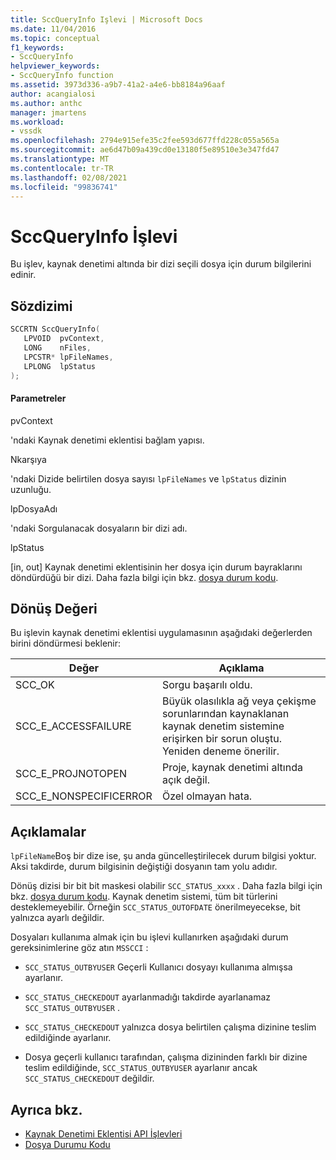 ```yaml
---
title: SccQueryInfo Işlevi | Microsoft Docs
ms.date: 11/04/2016
ms.topic: conceptual
f1_keywords:
- SccQueryInfo
helpviewer_keywords:
- SccQueryInfo function
ms.assetid: 3973d336-a9b7-41a2-a4e6-bb8184a96aaf
author: acangialosi
ms.author: anthc
manager: jmartens
ms.workload:
- vssdk
ms.openlocfilehash: 2794e915efe35c2fee593d677ffd228c055a565a
ms.sourcegitcommit: ae6d47b09a439cd0e13180f5e89510e3e347fd47
ms.translationtype: MT
ms.contentlocale: tr-TR
ms.lasthandoff: 02/08/2021
ms.locfileid: "99836741"
---
```

# <a name="sccqueryinfo-function"></a>SccQueryInfo İşlevi
Bu işlev, kaynak denetimi altında bir dizi seçili dosya için durum bilgilerini edinir.

## <a name="syntax"></a>Sözdizimi

```cpp
SCCRTN SccQueryInfo(
   LPVOID  pvContext,
   LONG    nFiles,
   LPCSTR* lpFileNames,
   LPLONG  lpStatus
);
```

#### <a name="parameters"></a>Parametreler
 pvContext

'ndaki Kaynak denetimi eklentisi bağlam yapısı.

 Nkarşıya

'ndaki Dizide belirtilen dosya sayısı `lpFileNames` ve `lpStatus` dizinin uzunluğu.

 lpDosyaAdı

'ndaki Sorgulanacak dosyaların bir dizi adı.

 lpStatus

[in, out] Kaynak denetimi eklentisinin her dosya için durum bayraklarını döndürdüğü bir dizi. Daha fazla bilgi için bkz. [dosya durum kodu](../extensibility/file-status-code-enumerator.md).

## <a name="return-value"></a>Dönüş Değeri
 Bu işlevin kaynak denetimi eklentisi uygulamasının aşağıdaki değerlerden birini döndürmesi beklenir:

|Değer|Açıklama|
|-----------|-----------------|
|SCC_OK|Sorgu başarılı oldu.|
|SCC_E_ACCESSFAILURE|Büyük olasılıkla ağ veya çekişme sorunlarından kaynaklanan kaynak denetim sistemine erişirken bir sorun oluştu. Yeniden deneme önerilir.|
|SCC_E_PROJNOTOPEN|Proje, kaynak denetimi altında açık değil.|
|SCC_E_NONSPECIFICERROR|Özel olmayan hata.|

## <a name="remarks"></a>Açıklamalar
 `lpFileName`Boş bir dize ise, şu anda güncelleştirilecek durum bilgisi yoktur. Aksi takdirde, durum bilgisinin değiştiği dosyanın tam yolu adıdır.

 Dönüş dizisi bir bit bit maskesi olabilir `SCC_STATUS_xxxx` . Daha fazla bilgi için bkz. [dosya durum kodu](../extensibility/file-status-code-enumerator.md). Kaynak denetim sistemi, tüm bit türlerini desteklemeyebilir. Örneğin `SCC_STATUS_OUTOFDATE` önerilmeyecekse, bit yalnızca ayarlı değildir.

 Dosyaları kullanıma almak için bu işlevi kullanırken aşağıdaki durum gereksinimlerine göz atın `MSSCCI` :

- `SCC_STATUS_OUTBYUSER` Geçerli Kullanıcı dosyayı kullanıma almışsa ayarlanır.

- `SCC_STATUS_CHECKEDOUT` ayarlanmadığı takdirde ayarlanamaz `SCC_STATUS_OUTBYUSER` .

- `SCC_STATUS_CHECKEDOUT` yalnızca dosya belirtilen çalışma dizinine teslim edildiğinde ayarlanır.

- Dosya geçerli kullanıcı tarafından, çalışma dizininden farklı bir dizine teslim edildiğinde, `SCC_STATUS_OUTBYUSER` ayarlanır ancak `SCC_STATUS_CHECKEDOUT` değildir.

## <a name="see-also"></a>Ayrıca bkz.
- [Kaynak Denetimi Eklentisi API İşlevleri](../extensibility/source-control-plug-in-api-functions.md)
- [Dosya Durumu Kodu](../extensibility/file-status-code-enumerator.md)
